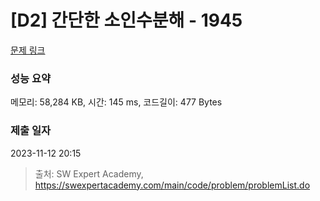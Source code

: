 # [D2] 간단한 소인수분해 - 1945 

[문제 링크](https://swexpertacademy.com/main/code/problem/problemDetail.do?contestProbId=AV5Pl0Q6ANQDFAUq) 

### 성능 요약

메모리: 58,284 KB, 시간: 145 ms, 코드길이: 477 Bytes

### 제출 일자

2023-11-12 20:15



> 출처: SW Expert Academy, https://swexpertacademy.com/main/code/problem/problemList.do